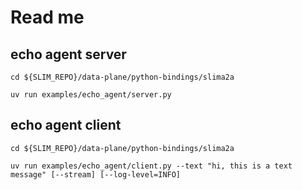 # Read me

## echo agent server

```shell
cd ${SLIM_REPO}/data-plane/python-bindings/slima2a
```
```shell
uv run examples/echo_agent/server.py
```

## echo agent client

```shell
cd ${SLIM_REPO}/data-plane/python-bindings/slima2a
```
```shell
uv run examples/echo_agent/client.py --text "hi, this is a text message" [--stream] [--log-level=INFO]
```